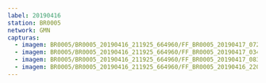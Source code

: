 ```yaml
---
label: 20190416
station: BR0005
network: GMN
capturas:
  - imagem: BR0005/BR0005_20190416_211925_664960/FF_BR0005_20190417_072747_042_0903680.fits_maxpixel.jpg
  - imagem: BR0005/BR0005_20190416_211925_664960/FF_BR0005_20190417_034733_470_0577024.fits_maxpixel.jpg
  - imagem: BR0005/BR0005_20190416_211925_664960/FF_BR0005_20190417_083001_950_0996352.fits_maxpixel.jpg
  - imagem: BR0005/BR0005_20190416_211925_664960/FF_BR0005_20190416_220934_058_0074240.fits_maxpixel.jpg
---
```

